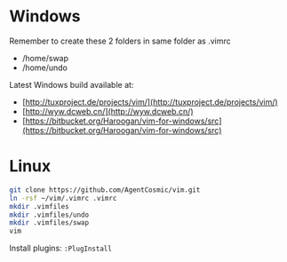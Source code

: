 # Windows

Remember to create these 2 folders in same folder as .vimrc

- /home/swap
- /home/undo

Latest Windows build available at:

- [http://tuxproject.de/projects/vim/](http://tuxproject.de/projects/vim/)
- [http://wyw.dcweb.cn/](http://wyw.dcweb.cn/)
- [https://bitbucket.org/Haroogan/vim-for-windows/src](https://bitbucket.org/Haroogan/vim-for-windows/src)


# Linux

```bash
git clone https://github.com/AgentCosmic/vim.git
ln -rsf ~/vim/.vimrc .vimrc
mkdir .vimfiles
mkdir .vimfiles/undo
mkdir .vimfiles/swap
vim
```

Install plugins: `:PlugInstall`
